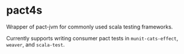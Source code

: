 # pact4s

Wrapper of pact-jvm for commonly used scala testing frameworks. 

Currently supports writing consumer pact tests in `munit-cats-effect`, `weaver`, and `scala-test`.
